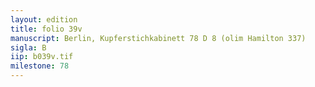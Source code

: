 ```yaml
---
layout: edition
title: folio 39v
manuscript: Berlin, Kupferstichkabinett 78 D 8 (olim Hamilton 337)
sigla: B
iip: b039v.tif
milestone: 78
---
```

